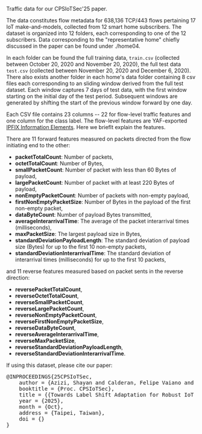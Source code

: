 Traffic data for our CPSIoTSec'25 paper.

The data constitutes flow metadata for 638,136 TCP/443 flows pertaining 17 IoT make-and-models, collected from 12 smart home subscribers. The dataset is organized into 12 folders, each corresponding to one of the 12 subscribers. Data corresponding to the "representative home" chiefly discussed in the paper can be found under ./home04. 

In each folder can be found the full training data, ``train.csv`` (collected between October 20, 2020 and November 20, 2020), the full test data ``test.csv`` (collected between November 20, 2020 and December 6, 2020). There also exists another folder in each home's data folder containing 8 csv files each corresponding to an sliding window derived from the full test dataset. Each window captures 7 days of test data, with the first window starting on the initial day of the test period. Subsequent windows are generated by shifting the start of the previous window forward by one day.

Each CSV file contains 23 columns -- 22 for flow-level traffic features and one column for the class label. The flow-level features are YAF-exported [IPFIX Information Elements](https://tools.netsa.cert.org/yaf/docs.html#yaf-3-rec-tmpl). Here we brieflt explain the features.  

There are 11 forward features measured on packets directed from the flow initiating end to the other:
- **packetTotalCount**: Number of packets,
- **octetTotalCount**: Number of Bytes,
- **smallPacketCount**: Number of packet with less than 60 Bytes of payload,
- **largePacketCount**: Number of packet with at least 220 Bytes of payload,
- **nonEmptyPacketCount**: Number of packets with non-empty payload,
- **firstNonEmptyPacketSize**: Number of Bytes in the payload of the first non-empty packet,
- **dataByteCount**: Number of payload Bytes transmitted,
- **averageInterarrivalTime**: The average of the packet interarrival times (milliseconds),
- **maxPacketSize**: The largest payload size in Bytes,
- **standardDeviationPayloadLength**: The standard deviation of payload size (Bytes) for up to the first 10 non-empty packets,
- **standardDeviationInterarrivalTime**: The standard deviation of interarrival times (milliseconds) for up to the first 10 packets,

and 11 reverse features measured based on packet sents in the reverse direction:
- **reversePacketTotalCount**,
- **reverseOctetTotalCount**,
- **reverseSmallPacketCount**,
- **reverseLargePacketCount**,
- **reverseNonEmptyPacketCount**,
- **reverseFirstNonEmptyPacketSize**,
- **reverseDataByteCount**,
- **reverseAverageInterarrivalTime**,
- **reverseMaxPacketSize**,
- **reverseStandardDeviationPayloadLength**,
- **reverseStandardDeviationInterarrivalTime**.


If using this dataset, please cite our paper:
<pre>
@INPROCEEDINGS{25CPSIoTSec,
    author = {Azizi, Shayan and Calderan, Felipe Vaiano and Okui, Norihiro and Nakahara, Masataka and Kubota, Ayumu and Quiles, Marcos G. and Batista, Gustavo and Habibi Gharakheili, Hassan},
    booktitle = {Proc. CPSIoTSec},
    title = {{Towards Label Shift Adaptation for Robust IoT Device Identification}},
    year = {2025},
    month = {Oct},
    address = {Taipei, Taiwan},
    doi = {}
}